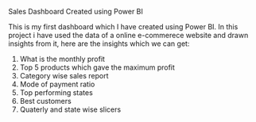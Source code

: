 Sales Dashboard Created using Power BI

This is my first dashboard which I have created using Power BI. In this project i have used  the data of a online e-commerece website and drawn insights from it, here are the insights which we can get:
 1. What is the monthly profit
 2. Top 5 products which gave the maximum profit
 3. Category wise sales report
 4. Mode of payment ratio
 5. Top performing states
 6. Best customers
 7. Quaterly and state wise slicers
